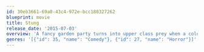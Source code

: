 ```yaml
---
id: 30eb3661-69a0-43c4-972e-bcc180327262
blueprint: movie
title: Stung
release_date: '2015-07-03'
overview: 'A fancy garden party turns into upper class prey when a colony of killer wasps mutates into seven foot tall predators.'
genres: '[{"id": 35, "name": "Comedy"}, {"id": 27, "name": "Horror"}]'
---
```

